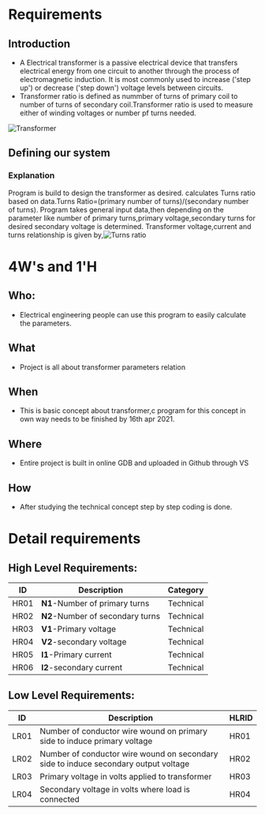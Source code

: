 # Requirements
## Introduction
* A Electrical transformer is a passive electrical device that transfers electrical energy from one circuit to another through the process of electromagnetic induction. It is most commonly used to increase ('step up') or decrease ('step down') voltage levels between circuits.
* Transformer ratio is defined as nummber of turns of primary coil to number of turns of secondary coil.Transformer ratio is used to measure either of winding voltages or number pf turns needed.


![Transformer](https://learnabout-electronics.org/ac_theory/images/tranformer-basic.jpg) 
## Defining our system
### Explanation
Program is build to design the transformer as desired.
calculates Turns ratio based on data.Turns Ratio=(primary number of turns)/(secondary number of turns).
Program takes general input data,then depending on the parameter like number of primary turns,primary voltage,secondary turns for desired secondary voltage is determined.
Transformer voltage,current and turns relationship is given by,![Turns ratio](https://qph.fs.quoracdn.net/main-qimg-02b05af4d7ebccd5c3d5e8c480884b43.webp)

# 4W&#39;s and 1&#39;H

## Who:
* Electrical engineering people can use this program to easily calculate the parameters.

## What
* Project is all about transformer parameters relation

## When
* This is basic concept about transformer,c program for this concept in own way needs to be finished by 16th apr 2021.
## Where
* Entire project is built in online GDB and uploaded in Github through VS
## How
* After studying the technical concept step by step coding is done.

# Detail requirements
## High Level Requirements: 
| ID | Description | Category | 
| ---- | ----- | ------- | 
|HR01| **N1**-Number of primary turns| Technical|
HR02| **N2**-Number of secondary turns| Technical|
|HR03| **V1**-Primary voltage| Technical|
|HR04| **V2**-secondary voltage| Technical|
|HR05| **I1**-Primary current| Technical|
|HR06| **I2**-secondary current| Technical|
## Low Level Requirements: 
| ID | Description | HLRID | 
| ---- | ----- | ------- | 
|LR01| Number of conductor wire wound on primary side to induce primary voltage|HR01|
|LR02|Number of conductor wire wound on secondary side to induce secondary output voltage|HR02|
|LR03|Primary voltage in volts applied to transformer|HR03|
|LR04|Secondary voltage in volts where load is connected|HR04|
